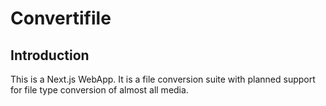 # Convertifile

## Introduction
This is a Next.js WebApp. It is a file conversion suite with planned support for file type conversion of almost all media.


